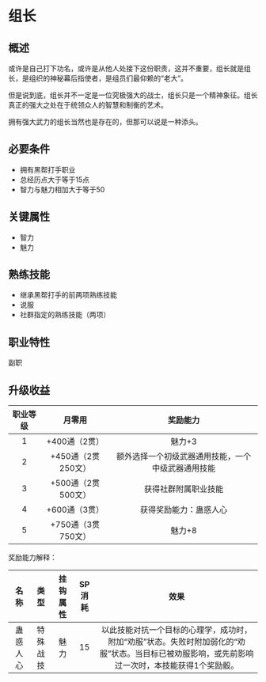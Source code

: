 # 组长

## 概述

或许是自己打下功名，或许是从他人处接下这份职责，这并不重要，组长就是组长，是组织的神秘幕后指使者，是组员们最仰赖的“老大”。

但是说到底，组长并不一定是一位究极强大的战士，组长只是一个精神象征。组长真正的强大之处在于统领众人的智慧和制衡的艺术。

拥有强大武力的组长当然也是存在的，但那可以说是一种添头。

## 必要条件

* 拥有黑帮打手职业
* 总经历点大于等于15点
* 智力与魅力相加大于等于50

## 关键属性

* 智力
* 魅力

## 熟练技能

* 继承黑帮打手的前两项熟练技能
* 说服
* 社群指定的熟练技能（两项）

## 职业特性

副职

## 升级收益

职业等级|月零用|奖励能力
:--:|:--:|:--:
1|+400通（2贯）|魅力+3
2|+450通（2贯250文）|额外选择一个初级武器通用技能，一个中级武器通用技能
3|+500通（2贯500文）|获得社群附属职业技能
4|+600通（3贯）|获得奖励能力：蛊惑人心
5|+750通（3贯750文）|魅力+8

奖励能力解释：

名称|类型|挂钩属性|SP消耗|效果
:--:|:--:|:--:|:--:|:--:
蛊惑人心|特殊战技|魅力|15|以此技能对抗一个目标的心理学，成功时，附加“劝服”状态。失败时附加弱化的“劝服”状态。当目标已被劝服影响，或先前影响过一次时，本技能获得1个奖励骰。
